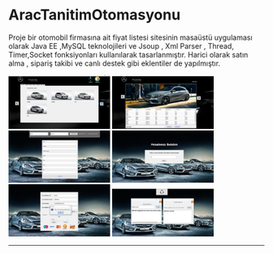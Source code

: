# AracTanitimOtomasyonu
Proje bir otomobil firmasına ait fiyat listesi sitesinin masaüstü uygulaması olarak Java EE ,MySQL teknolojileri ve Jsoup , Xml Parser , Thread, Timer,Socket fonksiyonları kullanılarak tasarlanmıştır. Harici olarak satın alma , sipariş takibi ve canlı destek gibi eklentiler de yapılmıştır. 

<a href="https://github.com/SametHalifeoglu/AracSatisOtomasyonu/blob/master/resimler/anasayfa.PNG" target="_blank">
<img src="https://github.com/SametHalifeoglu/AracSatisOtomasyonu/blob/master/resimler/anasayfa.PNG" width="200" style="max-width:100%;"></a>
<a href="https://github.com/SametHalifeoglu/AracSatisOtomasyonu/blob/master/resimler/modeller.PNG" target="_blank">
<img src="https://github.com/SametHalifeoglu/AracSatisOtomasyonu/blob/master/resimler/modeller.PNG" width="200" style="max-width:100%;"></a>
<a href="https://github.com/SametHalifeoglu/AracSatisOtomasyonu/blob/master/resimler/kayitsayfasi.PNG" target="_blank">
<img src="https://github.com/SametHalifeoglu/AracSatisOtomasyonu/blob/master/resimler/kayitsayfasi.PNG" width="200" style="max-width:100%;"></a>
<a href="https://github.com/SametHalifeoglu/AracSatisOtomasyonu/blob/master/resimler/sifremiunuttum.PNG" target="_blank">
<img src="https://github.com/SametHalifeoglu/AracSatisOtomasyonu/blob/master/resimler/sifremiunuttum.PNG" width="200" style="max-width:100%;"></a>
<a href="https://github.com/SametHalifeoglu/AracSatisOtomasyonu/blob/master/resimler/odemesayfasi.PNG" target="_blank">
<img src="https://github.com/SametHalifeoglu/AracSatisOtomasyonu/blob/master/resimler/odemesayfasi.PNG" width="200" style="max-width:100%;"></a>
<a href="https://github.com/SametHalifeoglu/AracSatisOtomasyonu/blob/master/resimler/canlidestek.PNG" target="_blank">
<img src="https://github.com/SametHalifeoglu/AracSatisOtomasyonu/blob/master/resimler/canlidestek.PNG" width="200" style="max-width:100%;"></a>
<hr>
